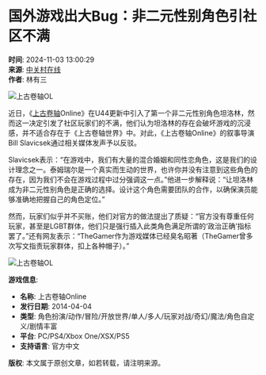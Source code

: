 # 国外游戏出大Bug：非二元性别角色引社区不满

**时间**: 2024-11-03 13:00:29  
**来源**: [中关村在线](https://news.zol.com.cn/914/9145406.html)  
**作者**: 林有三  

![上古卷轴OL](https://doc-fd.zol-img.com.cn/t_s2000x2000/g7/M00/02/0B/ChMkK2cnA22IIGyxAABjJ4ZvmiQAAlK7wGRVyQAAGM_882.jpg)

近日，《[上古卷轴](https://xiazai.zol.com.cn/detail/43/428121.shtml)Online》在U44更新中引入了第一个非二元性别角色坦洛林，然而这一决定引发了社区玩家们的不满，他们认为坦洛林的存在会破坏游戏的沉浸感，并不适合存在于《上古卷轴世界》中。对此，《上古卷轴Online》的叙事导演Bill Slavicsek通过相关媒体发声予以反驳。

Slavicsek表示：“在游戏中，我们有大量的混合婚姻和同性恋角色，这是我们的设计理念之一。泰姆瑞尔是一个真实而生动的世界，也许你并没有注意到这些角色的存在，因为我们不会在游戏过程中过分强调这一点。”他进一步解释说：“让坦洛林成为非二元性别角色是正确的选择。设计这个角色需要团队的合作，以确保演员能够准确地把握自己的角色定位。”

然而，玩家们似乎并不买账，他们对官方的做法提出了质疑：“官方没有尊重任何玩家，甚至是LGBT群体，他们只是强行插入此类角色满足所谓的‘政治正确’指标罢了。”还有网友表示：“TheGamer作为游戏媒体已经臭名昭著（TheGamer曾多次写文指责玩家群体，扣上各种帽子）。”

![上古卷轴OL](https://pro-fd.zol-img.com.cn/g7/M00/02/0F/ChMkK2YClZyIUAXDAADyOrY6HZ0AAcM-wFPyoYAAPJS448.jpg)

**游戏信息**:
- **名称**: 上古卷轴Online
- **发行日期**: 2014-04-04
- **类型**: 角色扮演/动作/冒险/开放世界/单人/多人/玩家对战/奇幻/魔法/角色自定义/剧情丰富
- **平台**: PC/PS4/Xbox One/XSX/PS5
- **支持语言**: 官方中文

**版权**: 本文属于原创文章，如若转载，请注明来源。